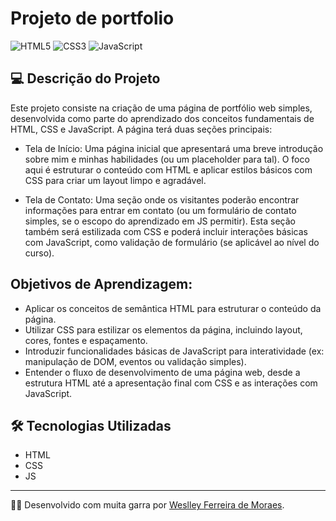 # Projeto de portfolio

![HTML5](https://img.shields.io/badge/html5-%23E34F26.svg?style=for-the-badge&logo=html5&logoColor=white)
![CSS3](https://img.shields.io/badge/css3-%231572B6.svg?style=for-the-badge&logo=css3&logoColor=white)
![JavaScript](https://img.shields.io/badge/javascript-%23323330.svg?style=for-the-badge&logo=javascript&logoColor=%23F7DF1E)

## 💻 Descrição do Projeto

Este projeto consiste na criação de uma página de portfólio web simples, desenvolvida como parte do aprendizado dos conceitos fundamentais de HTML, CSS e JavaScript. A página terá duas seções principais:

- Tela de Início: Uma página inicial que apresentará uma breve introdução sobre mim e minhas habilidades (ou um placeholder para tal). O foco aqui é estruturar o conteúdo com HTML e aplicar estilos básicos com CSS para criar um layout limpo e agradável.

- Tela de Contato: Uma seção onde os visitantes poderão encontrar informações para entrar em contato (ou um formulário de contato simples, se o escopo do aprendizado em JS permitir). Esta seção também será estilizada com CSS e poderá incluir interações básicas com JavaScript, como validação de formulário (se aplicável ao nível do curso).

## Objetivos de Aprendizagem:

- Aplicar os conceitos de semântica HTML para estruturar o conteúdo da página.
- Utilizar CSS para estilizar os elementos da página, incluindo layout, cores, fontes e espaçamento.
- Introduzir funcionalidades básicas de JavaScript para interatividade (ex: manipulação de DOM, eventos ou validação simples).
- Entender o fluxo de desenvolvimento de uma página web, desde a estrutura HTML até a apresentação final com CSS e as interações com JavaScript.

## 🛠 Tecnologias Utilizadas

- HTML
- CSS
- JS

---

👨‍💻 Desenvolvido com muita garra por [Weslley Ferreira de Moraes](https://www.linkedin.com/in/weslleyferreira/).
